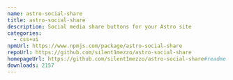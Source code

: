 ```yaml
---
name: astro-social-share
title: astro-social-share
description: Social media share buttons for your Astro site
categories:
  - css+ui
npmUrl: https://www.npmjs.com/package/astro-social-share
repoUrl: https://github.com/silent1mezzo/astro-social-share
homepageUrl: https://github.com/silent1mezzo/astro-social-share#readme
downloads: 2157
---
```

